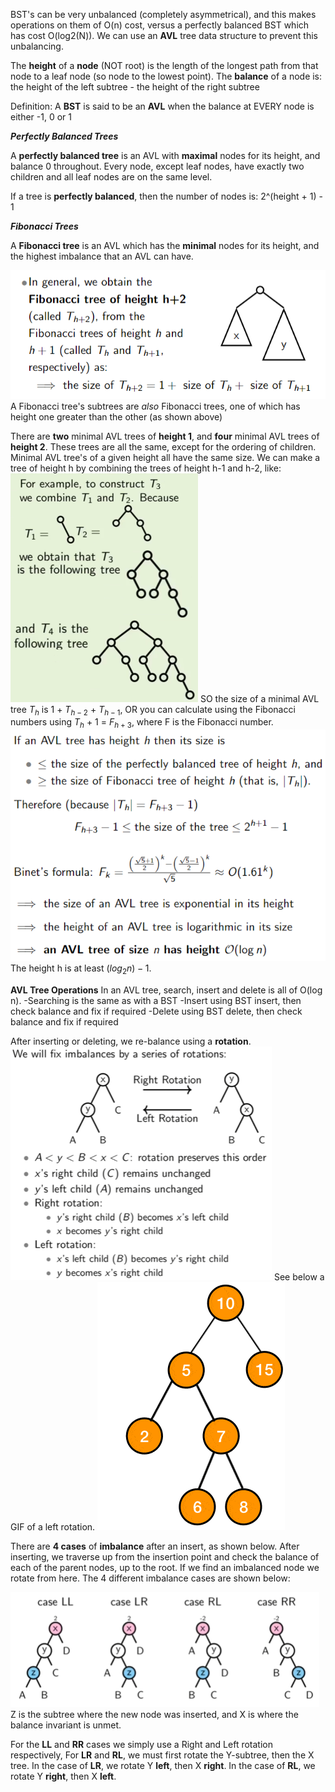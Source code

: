 BST's can be very unbalanced (completely asymmetrical), and this makes operations on them of O(n) cost, versus a perfectly balanced BST which has cost O(log2(N)).
We can use an **AVL** tree data structure to prevent this unbalancing. 

The **height** of a **node** (NOT root) is the length of the longest path from that node to a leaf node (so node to the lowest point).
The **balance** of a node is: the height of the left subtree - the height of the right subtree

Definition: A **BST** is said to be an **AVL** when the balance at EVERY node is either -1, 0 or 1

***Perfectly Balanced Trees***

A **perfectly balanced tree** is an AVL with **maximal** nodes for its height, and balance 0 throughout. Every node, except leaf nodes, have exactly two children and all leaf nodes are on the same level.

If a tree is **perfectly balanced**, then the number of nodes is: 2^(height + 1) - 1

***Fibonacci Trees***

A **Fibonacci tree** is an AVL which has the **minimal** nodes for its height, and the highest imbalance that an AVL can have.

![](Images/chrome_1Fog9lNyHb.png)
A Fibonacci tree's subtrees are *also* Fibonacci trees, one of which has height one greater than the other (as shown above)

There are **two** minimal AVL trees of **height 1**, and **four** minimal AVL trees of **height 2**. These trees are all the same, except for the ordering of children. Minimal AVL tree's of a given height all have the same size. 
We can make a tree of height h by combining the trees of height h-1 and h-2, like:
![](Images/Pasted%20image%2020221022175936.png)
SO the size of a minimal AVL tree $T_{h}$ is 1 + $T_{h-2}$ + $T_{h-1}$, OR you can calculate using the Fibonacci numbers using $T_{h}$ + 1 = $F_{h+3}$, where F is the Fibonacci number.
![](Images/chrome_DzGzdsIxe9.png)
The height h is at least $(log_{2} n)-1$.

**AVL Tree Operations**
In an AVL tree, search, insert and delete is all of O(log n).
	-Searching is the same as with a BST
	-Insert using BST insert, then check balance and fix if required
	-Delete using BST delete, then check balance and fix if required

After inserting or deleting, we re-balance using a **rotation**. 
![](Images/chrome_CGDXPOZ1LA.png)
See below a GIF of a left rotation.
![](Images/rb14.gif)

There are **4 cases** of **imbalance** after an insert, as shown below. After inserting, we traverse up from the insertion point and check the balance of each of the parent nodes, up to the root. If we find an imbalanced node we rotate from here. The 4 different imbalance cases are shown below:

![](Images/chrome_oJxGrr8VbR.png)
Z is the subtree where the new node was inserted, and X is where the balance invariant is unmet.

For the **LL** and **RR** cases we simply use a Right and Left rotation respectively, 
For **LR** and **RL**, we must first rotate the Y-subtree, then the X tree. 
In the case of **LR**, we rotate Y **left**, then X **right**.
In the case of **RL**, we rotate Y **right**, then X **left**.
